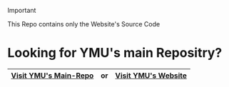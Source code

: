 >[!Important]
> This Repo contains only the Website's Source Code
# Looking for YMU's main Repositry?
|[Visit YMU's Main-Repo](https://github.com/NiiV3AU/YMU)|or|[Visit YMU's Website](https://niiv3au.github.io/YimMenuUpdater)|
|-|-|-|
